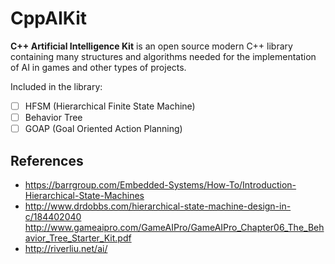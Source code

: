 # CppAIKit
**C++ Artificial Intelligence Kit** is an open source modern C++ library containing many structures and algorithms needed for the implementation of AI in games and other types of projects.

Included in the library:
- [ ] HFSM (Hierarchical Finite State Machine)
- [ ] Behavior Tree
- [ ] GOAP (Goal Oriented Action Planning)

## References
* https://barrgroup.com/Embedded-Systems/How-To/Introduction-Hierarchical-State-Machines
* http://www.drdobbs.com/hierarchical-state-machine-design-in-c/184402040
http://www.gameaipro.com/GameAIPro/GameAIPro_Chapter06_The_Behavior_Tree_Starter_Kit.pdf
* http://riverliu.net/ai/
